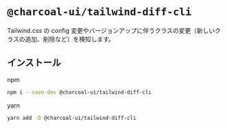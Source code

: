 # `@charcoal-ui/tailwind-diff-cli`

Tailwind.css の config 変更やバージョンアップに伴うクラスの変更（新しいクラスの追加、削除など）を検知します。

## インストール

npm

```bash
npm i --save-dev @charcoal-ui/tailwind-diff-cli
```

yarn

```bash
yarn add -D @charcoal-ui/tailwind-diff-cli
```
